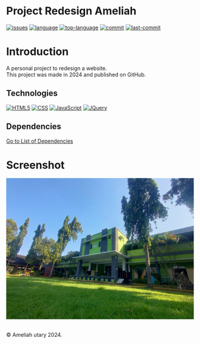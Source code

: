 # Project Redesign Ameliah
[![issues](https://img.shields.io/github/issues/ameliahutary/project-redesign-ameliah)](https://github.com/ameliahutary/project-redesign-ameliah/issues)
[![language](https://img.shields.io/github/languages/count/ameliahutary/project-redesign-ameliah)](https://github.com/ameliahutary/project-redesign-ameliah/search?l=css)
[![top-language](https://img.shields.io/github/languages/top/ameliahutary/project-redesign-ameliah)](https://github.com/ameliahutary/project-redesign-ameliah/search?l=css)
[![commit](https://img.shields.io/github/commit-activity/m/ameliahutary/project-redesign-ameliah)](https://github.com/ameliahutary/project-redesign-ameliah/commits/main)
[![last-commit](https://img.shields.io/github/last-commit/ameliahutary/project-redesign-ameliah)](https://github.com/ameliahutary/project-redesign-ameliah/commits/main)

# Introduction
A personal project to redesign a website.\
This project was made in 2024 and published on GitHub.

## Technologies
[![HTML5](https://img.shields.io/badge/-HTML5-black?style=flat-square&logo=html5&logoColor=orange)](https://github.com/ameliahutary?tab=repositories&language=html)
[![CSS](https://img.shields.io/badge/-CSS-black?style=flat-square&logo=css3&logoColor=blue)](https://github.com/ameliahutary?tab=repositories&language=css)
[![JavaScript](https://img.shields.io/badge/-JavaScript-black?style=flat-square&logo=javascript)](https://github.com/ameliahutary?tab=repositories&language=javascript)
[![JQuery](https://img.shields.io/badge/-JQuery-black?style=flat-square&logo=JQuery&logoColor=%230769AD)](https://github.com/ameliahutary?tab=repositories)

## Dependencies
[Go to List of Dependencies](https://github.com/ameliahutary/project-redesign-ameliah/network/dependencies)

# Screenshot
<img src="assets/img/carousel/slide-1.jpg" alt="Project Screenshot">

## 
&#169; Ameliah utary 2024.
